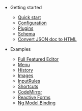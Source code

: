 - Getting started

  - [Quick start](quickstart.md)
  - [Configuration](configuration.md)
  - [Plugins](plugins.md)
  - [Schema](schema.md)
  - [Convert JSON doc to HTML](doc-html-doc.md)

- Examples

  - [Full Featured Editor](full-featured-editor.md)
  - [Menu](menu.md)
  - [History](history.md)
  - [Images](images.md)
  - [InputRules](input-rules.md)
  - [Shortcuts](shortcuts.md)
  - [CodeMirror](codemirror.md)
  - [Reactive Forms](reactive-forms.md)
  - [Ng Model Binding](ng-model.md)
